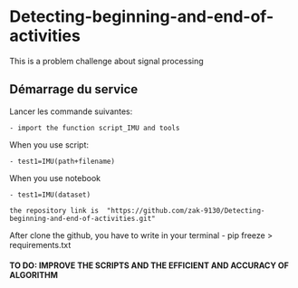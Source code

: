 # Detecting-beginning-and-end-of-activities
This is a problem challenge about signal processing

## Démarrage du service
Lancer les commande suivantes:

	- import the function script_IMU and tools
  
When you use script:

	- test1=IMU(path+filename)
  
When you use notebook  

	- test1=IMU(dataset)

    the repository link is  "https://github.com/zak-9130/Detecting-beginning-and-end-of-activities.git"

After clone the github, you have to write in your terminal
	- pip freeze > requirements.txt


#### TO DO: IMPROVE THE SCRIPTS AND THE EFFICIENT AND ACCURACY OF ALGORITHM
